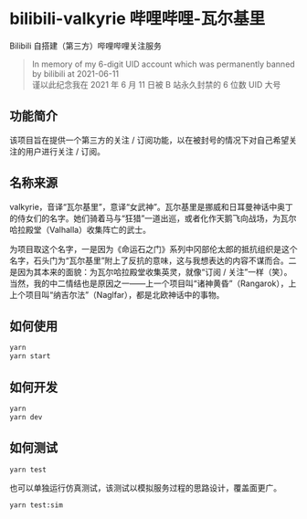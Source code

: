 # bilibili-valkyrie 哔哩哔哩-瓦尔基里

Bilibili 自搭建（第三方）哔哩哔哩关注服务

> In memory of my 6-digit UID account which was permanently banned by bilibili at 2021-06-11  
> 谨以此纪念我在 2021 年 6 月 11 日被 B 站永久封禁的 6 位数 UID 大号

## 功能简介

该项目旨在提供一个第三方的关注 / 订阅功能，以在被封号的情况下对自己希望关注的用户进行关注 / 订阅。

## 名称来源

valkyrie，音译“瓦尔基里”，意译“女武神”。瓦尔基里是挪威和日耳曼神话中奥丁的侍女们的名字。她们骑着马与“狂猎”一道出巡，或者化作天鹅飞向战场，为瓦尔哈拉殿堂（Valhalla）收集阵亡的武士。

为项目取这个名字，一是因为《命运石之门》系列中冈部伦太郎的抵抗组织是这个名字，石头门为“瓦尔基里”附上了反抗的意味，这与我想表达的内容不谋而合。二是因为其本来的面貌：为瓦尔哈拉殿堂收集英灵，就像“订阅 / 关注”一样（笑）。当然，我的中二情结也是原因之一——上一个项目叫“诸神黄昏”（Rangarok），上上个项目叫“纳吉尔法”（Naglfar），都是北欧神话中的事物。

## 如何使用

```bash
yarn
yarn start
```

## 如何开发

```bash
yarn
yarn dev
```

## 如何测试

```bash
yarn test
```

也可以单独运行仿真测试，该测试以模拟服务过程的思路设计，覆盖面更广。  

```bash
yarn test:sim
```
